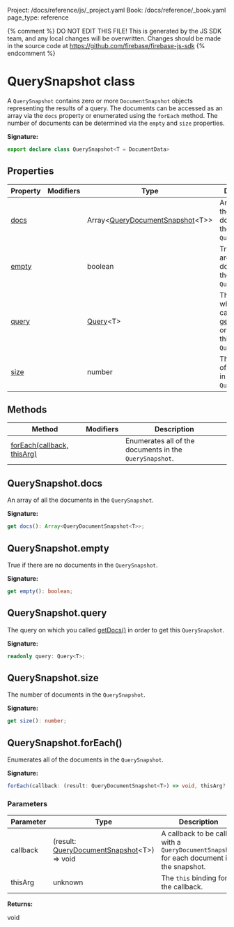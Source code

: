 Project: /docs/reference/js/_project.yaml
Book: /docs/reference/_book.yaml
page_type: reference

{% comment %}
DO NOT EDIT THIS FILE!
This is generated by the JS SDK team, and any local changes will be
overwritten. Changes should be made in the source code at
https://github.com/firebase/firebase-js-sdk
{% endcomment %}

# QuerySnapshot class
A `QuerySnapshot` contains zero or more `DocumentSnapshot` objects representing the results of a query. The documents can be accessed as an array via the `docs` property or enumerated using the `forEach` method. The number of documents can be determined via the `empty` and `size` properties.

<b>Signature:</b>

```typescript
export declare class QuerySnapshot<T = DocumentData> 
```

## Properties

|  Property | Modifiers | Type | Description |
|  --- | --- | --- | --- |
|  [docs](./firestore_lite.querysnapshot.md#querysnapshotdocs) |  | Array&lt;[QueryDocumentSnapshot](./firestore_lite.querydocumentsnapshot.md#querydocumentsnapshot_class)<!-- -->&lt;T&gt;&gt; | An array of all the documents in the <code>QuerySnapshot</code>. |
|  [empty](./firestore_lite.querysnapshot.md#querysnapshotempty) |  | boolean | True if there are no documents in the <code>QuerySnapshot</code>. |
|  [query](./firestore_lite.querysnapshot.md#querysnapshotquery) |  | [Query](./firestore_lite.query.md#query_class)<!-- -->&lt;T&gt; | The query on which you called [getDocs()](./firestore_.md#getdocs) in order to get this <code>QuerySnapshot</code>. |
|  [size](./firestore_lite.querysnapshot.md#querysnapshotsize) |  | number | The number of documents in the <code>QuerySnapshot</code>. |

## Methods

|  Method | Modifiers | Description |
|  --- | --- | --- |
|  [forEach(callback, thisArg)](./firestore_lite.querysnapshot.md#querysnapshotforeach) |  | Enumerates all of the documents in the <code>QuerySnapshot</code>. |

## QuerySnapshot.docs

An array of all the documents in the `QuerySnapshot`<!-- -->.

<b>Signature:</b>

```typescript
get docs(): Array<QueryDocumentSnapshot<T>>;
```

## QuerySnapshot.empty

True if there are no documents in the `QuerySnapshot`<!-- -->.

<b>Signature:</b>

```typescript
get empty(): boolean;
```

## QuerySnapshot.query

The query on which you called [getDocs()](./firestore_.md#getdocs) in order to get this `QuerySnapshot`<!-- -->.

<b>Signature:</b>

```typescript
readonly query: Query<T>;
```

## QuerySnapshot.size

The number of documents in the `QuerySnapshot`<!-- -->.

<b>Signature:</b>

```typescript
get size(): number;
```

## QuerySnapshot.forEach()

Enumerates all of the documents in the `QuerySnapshot`<!-- -->.

<b>Signature:</b>

```typescript
forEach(callback: (result: QueryDocumentSnapshot<T>) => void, thisArg?: unknown): void;
```

### Parameters

|  Parameter | Type | Description |
|  --- | --- | --- |
|  callback | (result: [QueryDocumentSnapshot](./firestore_lite.querydocumentsnapshot.md#querydocumentsnapshot_class)<!-- -->&lt;T&gt;) =&gt; void | A callback to be called with a <code>QueryDocumentSnapshot</code> for each document in the snapshot. |
|  thisArg | unknown | The <code>this</code> binding for the callback. |

<b>Returns:</b>

void

